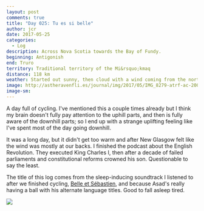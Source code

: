 ```yaml
---
layout: post
comments: true
title: "Day 025: Tu es si belle"
author: jcr
date: 2017-05-25
categories:
  - Log
description: Across Nova Scotia towards the Bay of Fundy.
beginning: Antigonish
end: Truro
territory: Traditional territory of the Mi&rsquo;kmaq 
distance: 118 km
weather: Started out sunny, then cloud with a wind coming from the north, 12 ºC
image: http://astheravenfli.es/journal/img/2017/05/IMG_8279-atrf-ac-2000-web.jpg
image-sm:
---
```


A day full of cycling. I've mentioned this a couple times already but I think my brain doesn't fully pay attention to the uphill parts, and then is fully aware of the downhill parts; so I end up with a strange uplifting feeling like I've spent most of the day going downhill.

It was a long day, but it didn't get too warm and after New Glasgow felt like the wind was mostly at our backs. I finished the podcast about the English Revolution. They executed King Charles I, then after a decade of failed parliaments and constitutional reforms crowned his son. Questionable to say the least.

The title of this log comes from the sleep-inducing soundtrack I listened to after we finished cycling, <a href="https://www.youtube.com/watch?v=kDFSG-fZPQ4">Belle et Sébastien</a>, and because Asad's really having a ball with his alternate language titles. Good to fall asleep tired.

<img src="http://astheravenfli.es/journal/img/2017/05/IMG_8291-atrf-ac-2000-web.jpg">